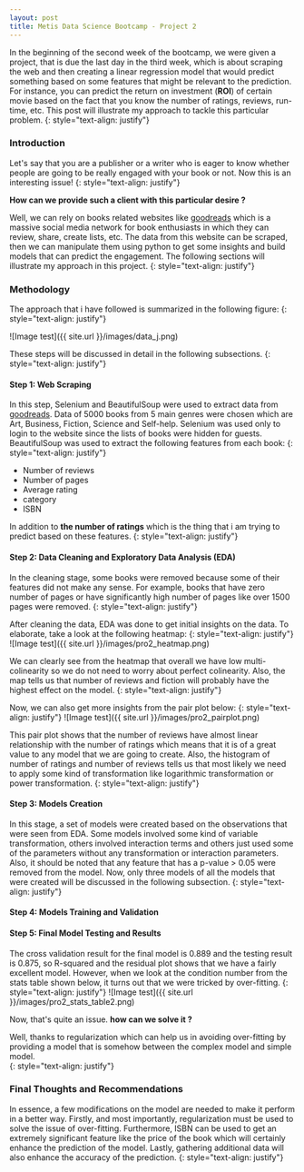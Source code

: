 ```yaml
---
layout: post
title: Metis Data Science Bootcamp - Project 2
---
```


In the beginning of the second week of the bootcamp, we were given a project, that is due the last day in the third week, which is about scraping the web and then creating a linear regression model that would predict something based on some features that might be relevant to the prediction. For instance, you can predict the return on investment (**ROI**) of certain movie based on the fact that you know the number of ratings, reviews, run-time, etc. This post will illustrate my approach to tackle this particular problem.
{: style="text-align: justify"}

### Introduction

Let's say that you are a publisher or a writer who is eager to know whether people are going to be really engaged with your book or not. Now this is an interesting issue!
{: style="text-align: justify"}

**How can we provide such a client with this particular desire ?**

Well, we can rely on books related websites like [goodreads](https://www.goodreads.com) which is a massive social media network for book enthusiasts in which they can review, share, create lists, etc. The data from this website can be scraped, then we can manipulate them using python to get some insights and build models that can predict the engagement. The following sections will illustrate my approach in this project.
{: style="text-align: justify"}

### Methodology

The approach that i have followed is summarized in the following figure:
{: style="text-align: justify"}

![Image test]({{ site.url }}/images/data_j.png)

These steps will be discussed in detail in the following subsections.
{: style="text-align: justify"}

#### Step 1: Web Scraping

In this step, Selenium and BeautifulSoup were used to extract data from [goodreads](https://www.goodreads.com). Data of 5000 books from 5 main genres were chosen which are Art, Business, Fiction, Science and Self-help. Selenium was used only to login to the website since the lists of books were hidden for guests. BeautifulSoup was used to extract the following features from each book:
{: style="text-align: justify"}

  * Number of reviews
  * Number of pages
  * Average rating
  * category
  * ISBN

In addition to **the number of ratings** which is the thing that i am trying to predict based on these features.
{: style="text-align: justify"}


#### Step 2: Data Cleaning and Exploratory Data Analysis (**EDA**)

In the cleaning stage, some books were removed because some of their features did not make any sense. For example, books that have zero number of pages or have significantly high number of pages like over 1500 pages were removed.
{: style="text-align: justify"}

After cleaning the data, EDA was done to get initial insights on the data. To elaborate, take a look at the following heatmap:
{: style="text-align: justify"}
![Image test]({{ site.url }}/images/pro2_heatmap.png)

We can clearly see from the heatmap that overall we have low multi-colinearity so we do not need to worry about perfect colinearity. Also, the map tells us that number of reviews and fiction will probably have the highest effect on the model.
{: style="text-align: justify"}

Now, we can also get more insights from the pair plot below:
{: style="text-align: justify"}
![Image test]({{ site.url }}/images/pro2_pairplot.png)

This pair plot shows that the number of reviews have almost linear relationship with the number of ratings which means that it is of a great value to any model that we are going to create. Also, the histogram of number of ratings and number of reviews tells us that most likely we need to apply some kind of transformation like logarithmic transformation or power transformation.
{: style="text-align: justify"}

#### Step 3: Models Creation

In this stage, a set of models were created based on the observations that were seen from EDA. Some models involved some kind of variable transformation, others involved interaction terms and others just used some of the parameters without any transformation or interaction parameters. Also, it should be noted that any feature that has a p-value > 0.05 were removed from the model. Now, only three models of all the models that were created will be discussed in the following subsection.
{: style="text-align: justify"}
#### Step 4: Models Training and Validation


#### Step 5: Final Model Testing and Results

The cross validation result for the final model is 0.889 and the testing result is 0.875, so R-squared and the residual plot shows that we have a fairly excellent model. However, when we look at the condition number from the stats table shown below, it turns out that we were tricked by over-fitting.
{: style="text-align: justify"}
![Image test]({{ site.url }}/images/pro2_stats_table2.png)

Now, that's quite an issue. **how can we solve it ?**

Well, thanks to regularization which can help us in avoiding over-fitting by providing a model that is somehow between the complex model and simple model.   
{: style="text-align: justify"}

### Final Thoughts and Recommendations

In essence, a few modifications on the model are needed to make it perform in a better way. Firstly, and most importantly, regularization must be used to solve the issue of over-fitting. Furthermore, ISBN can be used to get an extremely significant feature like the price of the book which will certainly enhance the prediction of the model. Lastly, gathering additional data will also enhance the accuracy of the prediction.
{: style="text-align: justify"}
